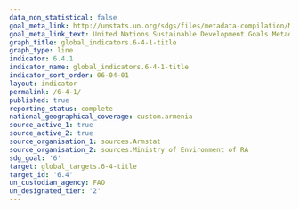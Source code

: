 ```yaml
---
data_non_statistical: false
goal_meta_link: http://unstats.un.org/sdgs/files/metadata-compilation/Metadata-Goal-6.pdf
goal_meta_link_text: United Nations Sustainable Development Goals Metadata (pdf 428kB)
graph_title: global_indicators.6-4-1-title
graph_type: line
indicator: 6.4.1
indicator_name: global_indicators.6-4-1-title
indicator_sort_order: 06-04-01
layout: indicator
permalink: /6-4-1/
published: true
reporting_status: complete
national_geographical_coverage: custom.armenia
source_active_1: true
source_active_2: true
source_organisation_1: sources.Armstat
source_organisation_2: sources.Ministry of Environment of RA
sdg_goal: '6'
target: global_targets.6-4-title
target_id: '6.4'
un_custodian_agency: FAO
un_designated_tier: '2'
---
```

